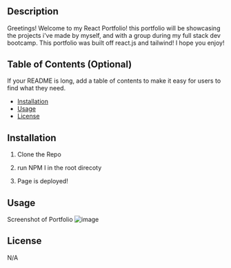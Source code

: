 # <React Portfolio>

## Description

Greetings! Welcome to my React Portfolio! this portfolio will be showcasing the projects i've made by myself, and with a group during my full stack dev bootcamp. This portfolio was built
off react.js and tailwind! I hope you enjoy! 

## Table of Contents (Optional)

If your README is long, add a table of contents to make it easy for users to find what they need.

- [Installation](#installation)
- [Usage](#usage)
- [License](#license)

## Installation

1. Clone the Repo

2. run NPM I in the root direcoty
  
3. Page is deployed!

## Usage

Screenshot of Portfolio
![image](https://github.com/jalvarez322/React-Portfolio/assets/128071922/5a2754cd-ce98-42a5-89c4-03570667a0c3)


## License

N/A
